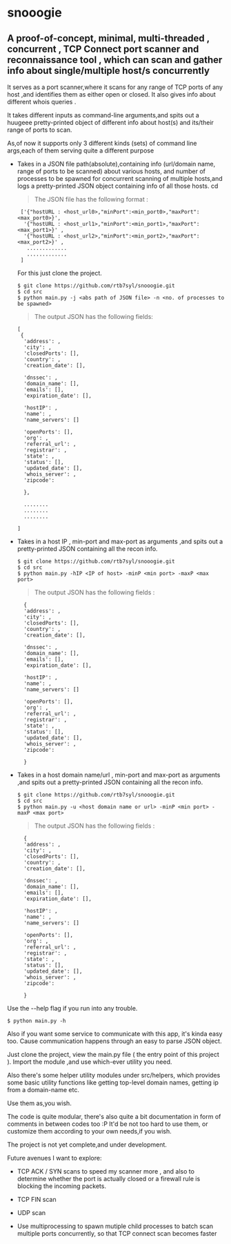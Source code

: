 # snooogie

## A proof-of-concept, minimal, multi-threaded , concurrent , TCP Connect port scanner and reconnaissance tool , which can scan and gather info about single/multiple host/s concurrently



 It serves as a port scanner,where it scans for any range of TCP ports of any host ,and identifies them as either open or closed.
 It also gives info about different whois queries .



 It takes different inputs as command-line arguments,and spits out a huugeee pretty-printed object of different info
 about host(s) and its/their range of ports to scan.


 As,of now it supports only 3 different kinds (sets) of command line args,each of them serving quite a different purpose



* Takes in a JSON file path(absolute),containing info (url/domain name, range of ports to be scanned) about various hosts,
  and number of processes to be spawned for concurrent scanning of multiple hosts,and logs a pretty-printed JSON object containing
  info of all those hosts. cd


   > The JSON file has the following format : 
     
     
       ['{"hostURL : <host_url0>,"minPort":<min_port0>,"maxPort":<max_port0>}',
        '{"hostURL : <host_url1>,"minPort":<min_port1>,"maxPort":<max_port1>}' ,
        '{"hostURL : <host_url2>,"minPort":<min_port2>,"maxPort":<max_port2>}' ,
         .............
         .............
       ]

    For this just clone the project.
    
    ```
    $ git clone https://github.com/rtb7syl/snooogie.git
    $ cd src
    $ python main.py -j <abs path of JSON file> -n <no. of processes to be spawned>
    
    ```
    > The output JSON has the following fields:
      
      [
       {
        'address': ,
        'city': ,
        'closedPorts': [],
        'country': ,
        'creation_date': [],
                          
        'dnssec': ,
        'domain_name': [],
        'emails': [],
        'expiration_date': [],
        
        'hostIP': ,
        'name': ,
        'name_servers': []
                         
        'openPorts': [],
        'org': ,
        'referral_url': ,
        'registrar': ,
        'state': ,
        'status': [],
        'updated_date': [],
        'whois_server': ,
        'zipcode': 
        
        },
        
        ........
        ........
        ........
        
      ]
      
      
      
* Takes in a host IP , min-port and max-port as arguments ,and spits out a pretty-printed JSON containing all the recon info.

   ```
   $ git clone https://github.com/rtb7syl/snooogie.git
   $ cd src
   $ python main.py -hIP <IP of host> -minP <min port> -maxP <max port>
   
   ```
   
   > The output JSON has the following fields :
   
        {
        'address': ,
        'city': ,
        'closedPorts': [],
        'country': ,
        'creation_date': [],
                          
        'dnssec': ,
        'domain_name': [],
        'emails': [],
        'expiration_date': [],
        
        'hostIP': ,
        'name': ,
        'name_servers': []
                         
        'openPorts': [],
        'org': ,
        'referral_url': ,
        'registrar': ,
        'state': ,
        'status': [],
        'updated_date': [],
        'whois_server': ,
        'zipcode': 
        
        }





* Takes in a host domain name/url , min-port and max-port as arguments ,and spits out a pretty-printed JSON containing all the recon info.

   ```
   $ git clone https://github.com/rtb7syl/snooogie.git
   $ cd src
   $ python main.py -u <host domain name or url> -minP <min port> -maxP <max port>
   
   ```
   
   > The output JSON has the following fields :
   
        {
        'address': ,
        'city': ,
        'closedPorts': [],
        'country': ,
        'creation_date': [],
                          
        'dnssec': ,
        'domain_name': [],
        'emails': [],
        'expiration_date': [],
        
        'hostIP': ,
        'name': ,
        'name_servers': []
                         
        'openPorts': [],
        'org': ,
        'referral_url': ,
        'registrar': ,
        'state': ,
        'status': [],
        'updated_date': [],
        'whois_server': ,
        'zipcode': 
        
        }

Use the --help flag if you run into any trouble.

```
$ python main.py -h

```

Also if you want some service to communicate with this app, it's kinda easy too. Cause communication happens through an easy to parse JSON object.

Just clone the project, view the main.py file ( the entry point of this project ).
Import the module ,and use which-ever utility you need.

Also there's some helper utility modules under src/helpers, which provides some basic utility functions like getting top-level domain names, getting ip from a domain-name etc.

Use them as,you wish. 

The code is quite modular, there's also quite a bit documentation in form of comments in between codes too :P 
It'd be not too hard to use them, or customize them according to your own needs,if you wish.


The project is not yet complete,and under development.

Future avenues I want to explore:

* TCP ACK / SYN scans to speed my scanner more , and also to determine whether the port is actually closed or a firewall rule is            blocking the incoming packets.

*  TCP FIN scan

*  UDP scan

*  Use multiprocessing to spawn mutiple child processes to batch scan multiple ports concurrently, so that TCP connect scan becomes  faster

